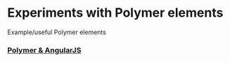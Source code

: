 Experiments with Polymer elements
========================

Example/useful Polymer elements

### [Polymer & AngularJS](http://ebidel.github.io/polymer-experiments/polymer-and-angular/together/)

